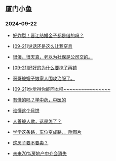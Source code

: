 ## 厦门小鱼 
### 2024-09-22

+ [好炸裂！晋江结婚金子都是借的吗？](http://bbs.xmfish.com/read-htm-tid-18245676.html)

+ [[09-21]说话还是这么让我窒息](http://bbs.xmfish.com/read-htm-tid-18245586.html)

+ [很傻，很天真，老以为社保是公司交的。](http://bbs.xmfish.com/read-htm-tid-18245650.html)

+ [[09-21]好好的为什么要挖了再铺](http://bbs.xmfish.com/read-htm-tid-18245542.html)

+ [哥哥被嫂子娘家人围攻治服了。](http://bbs.xmfish.com/read-htm-tid-18245533.html)

+ [[09-21]你觉得你能回本吗~~~~~~~~~~~~~~~~](http://bbs.xmfish.com/read-htm-tid-18245598.html)

+ [有懂的吗？学中药，中医的](http://bbs.xmfish.com/read-htm-tid-18245594.html)

+ [谁懂这个月饼](http://bbs.xmfish.com/read-htm-tid-18245529.html)

+ [人善被人欺，这是怎了？](http://bbs.xmfish.com/read-htm-tid-18245630.html)

+ [学学这条路，车位变成路，，附图片](http://bbs.xmfish.com/read-htm-tid-18245620.html)

+ [这房子要不要卖？](http://bbs.xmfish.com/read-htm-tid-18245714.html)

+ [未来70%房地产中介会消失](http://bbs.xmfish.com/read-htm-tid-18245667.html)

